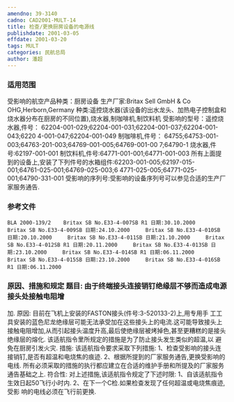 ```yaml
---
amendno: 39-3140
cadno: CAD2001-MULT-14
title: 检查/更换厨房设备的电源线
publishdate: 2001-03-05
effdate: 2001-03-20
tags: MULT
categories: 民航总局
author: 潘超
---
```


### 适用范围 
受影响的航空产品种类：厨房设备
生产厂家:Britax Sell GmbH & Co OHG,Herborn,Germany
种类:遥控烧水器(该设备的出水龙头、加热电子控制盒和烧水器分布在厨房的不同位置),烧水器,制咖啡机,制饮料机
受影响的型号：遥控烧水器,件号： 62204-001-029;62204-001-031;62204-001-037;62204-001-043;6220 4-001-047;62204-001-049
制咖啡机,件号： 64755;64753-001-003;64763-201-003;64769-001-005;64769-001-00 7;64790-1
烧水器,件号:62197-001-001
制饮料机,件号:64771-001-001;64771-001-003
所有上面提到的设备上,安装了下列件号的水箱组件:62203-001-005;62197-015-001;64761-025-001;64769-025-003;6 4771-025-005;64771-025-001;64790-331-001
受影响的序列号:受影响的设备序列号可以参见合适的生产厂家服务通告.

<!--more-->
### 参考文件
       
    BLA 2000-139/2    Britax SB No.E33-4-007SB R1 日期:30.10.2000     Britax SB No.E33-4-009SB 日期:24.10.2000     Britax SB No.E33-4-010SB 日期:20.10.2000     Britax SB No.E33-4-011SB 日期:21.10.2000     Britax SB No.E33-4-012SB R1 日期:20.11.2000     Britax SB No.E33-4-013SB 日期:23.10.2000     Britax SB No.E33-4-014SB R1 日期:06.11.2000     Britax SB No.E33-4-015SB 日期:23.10.2000     Britax SB No.E33-4-016SB R1 日期:06.11.2000             

### 原因、措施和规定 题目:     由于终端接头连接销钉绝缘层不够而造成电源接头处接触电阻增
加.     原因:    目前在飞机上安装的FASTON接头(件号:3-520133-2)上,用专用手
工工具安装的蓝色尼龙绝缘层可能无法承受加在这些接头上的电流.这可能导致接头上接触电阻增加,从而引起接头温度升高,最后使绝缘层被烤掉色,甚至更糟糕的是接头绝缘层的熔化. 
    该适航指令里所规定的措施是为了防止接头发生类似的超温,以
避免在厨房引发火灾.     措施:    该适航指令要求采取下列措施:     1、检查受影响的接头连接销钉,是否有超温和电烧焦的痕迹. 2、根据所提到的厂家服务通告,更换受影响的电线. 
所有必须采取的措施的执行都应建立在合适的维护手册和所提及的厂家服务通告基础之上. 
    符合性: 对上述措施,该适航指令规定了下述时限: 1、自该适航指令生效日起50飞行小时内.        2、在下一个C检.如果检查发现了任何超温或电烧焦痕迹,受影
响的电线必须在飞行前更换. 
       
